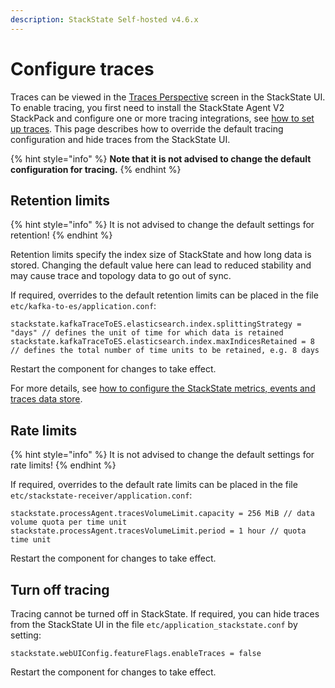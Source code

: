 ```yaml
---
description: StackState Self-hosted v4.6.x
---
```


# Configure traces

Traces can be viewed in the [Traces Perspective](../../use/stackstate-ui/perspectives/traces-perspective.md) screen in the StackState UI. To enable tracing, you first need to install the StackState Agent V2 StackPack and configure one or more tracing integrations, see [how to set up traces](set-up-traces.md). This page describes how to override the default tracing configuration and hide traces from the StackState UI.

{% hint style="info" %}
**Note that it is not advised to change the default configuration for tracing.**
{% endhint %}

## Retention limits

{% hint style="info" %}
It is not advised to change the default settings for retention!
{% endhint %}

Retention limits specify the index size of StackState and how long data is stored. Changing the default value here can lead to reduced stability and may cause trace and topology data to go out of sync.

If required, overrides to the default retention limits can be placed in the file `etc/kafka-to-es/application.conf`:

```text
stackstate.kafkaTraceToES.elasticsearch.index.splittingStrategy = "days" // defines the unit of time for which data is retained
stackstate.kafkaTraceToES.elasticsearch.index.maxIndicesRetained = 8 // defines the total number of time units to be retained, e.g. 8 days
```

Restart the component for changes to take effect.

For more details, see [how to configure the StackState metrics, events and traces data store](/setup/data-management/data_retention.md#retention-of-events-metrics-and-traces).

## Rate limits

{% hint style="info" %}
It is not advised to change the default settings for rate limits!
{% endhint %}

If required, overrides to the default rate limits can be placed in the file `etc/stackstate-receiver/application.conf`:

```text
stackstate.processAgent.tracesVolumeLimit.capacity = 256 MiB // data volume quota per time unit
stackstate.processAgent.tracesVolumeLimit.period = 1 hour // quota time unit
```

Restart the component for changes to take effect.

## Turn off tracing

Tracing cannot be turned off in StackState. If required, you can hide traces from the StackState UI in the file `etc/application_stackstate.conf` by setting:

```text
stackstate.webUIConfig.featureFlags.enableTraces = false
```

Restart the component for changes to take effect.

